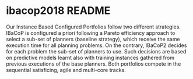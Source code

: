 # ibacop2018 README

Our Instance Based Configured Portfolios follow two different strategies.
IBaCoP is configured a priori following a Pareto efficiency approach to select a sub-set of planners (baseline strategy), 
which receive the same execution time for all
planning problems. 
On the contrary, IBaCoP2 decides for each problem the sub-set of planners to use. 
Such decisions are based on predictive models learnt also with training instances gathered from previous executions of the base planners. Both portfolios compete in the sequential
satisficing, agile and multi-core tracks.
